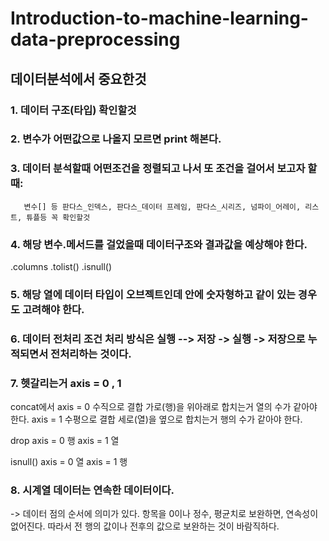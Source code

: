 # Introduction-to-machine-learning-data-preprocessing

## 데이터분석에서 중요한것

### 1. 데이터 구조(타입) 확인할것

### 2. 변수가 어떤값으로 나올지 모르면 print 해본다.

### 3. 데이터 분석할때 어떤조건을 정렬되고 나서 또 조건을 걸어서 보고자 할때: 
       변수[] 등 판다스_인덱스, 판다스_데이터 프레임, 판다스_시리즈, 넘파이_어레이, 리스트, 튜플등 꼭 확인할것

### 4. 해당 변수.메서드를 걸었을때 데이터구조와 결과값을 예상해야 한다.
.columns
.tolist()
.isnull()

### 5. 해당 열에 데이터 타입이 오브젝트인데 안에 숫자형하고 같이 있는 경우도 고려해야 한다.

### 6. 데이터 전처리 조건 처리 방식은 실행 --> 저장 -> 실행 -> 저장으로 누적되면서 전처리하는 것이다.

### 7. 헷갈리는거 axis = 0 , 1

concat에서 axis = 0 수직으로 결합 가로(행)을 위아래로 합치는거 열의 수가 같아야 한다. 
           axis = 1 수평으로 결합 세로(열)을 옆으로 합치는거 행의 수가 같아야 한다. 

drop axis = 0  행
     axis = 1  열
     
isnull()  axis = 0  열
          axis = 1  행
     
### 8. 시계열 데이터는 연속한 데이터이다. 
-> 데이터 점의 순서에 의미가 있다. 항목을 0이나 정수, 평균치로 보완하면, 연속성이 없어진다. 따라서 전 행의 값이나 전후의 값으로 보완하는 것이 바람직하다.

     
